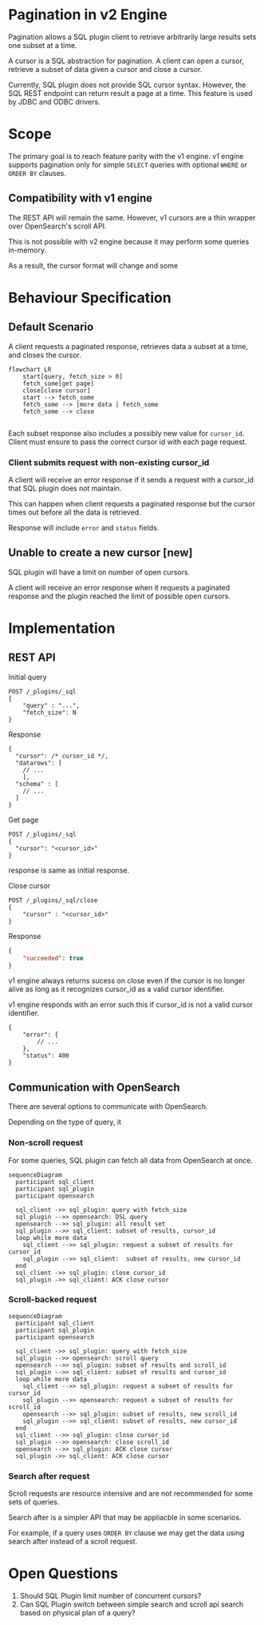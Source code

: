 # Pagination in v2 Engine

<!-- Why is pagination necessary? -->
Pagination allows a SQL plugin client to retrieve arbitrarily large
results sets one subset at a time.

A cursor is a SQL abstraction for pagination. A client can open a cursor, retrieve a subset of data given a cursor and close a cursor.
<!-- What applications will use pagination? -->

Currently, SQL plugin does not provide SQL cursor syntax. However, the SQL REST endpoint can return result a page at a time. This feature is used by JDBC and ODBC drivers.

<!-- How will applications use pagination? -->

# Scope
<!-- What scenarios are excluded from this discussion? Why? -->

The primary goal is to reach feature parity with the v1 engine. v1 engine supports pagination only for simple `SELECT` queries with optional `WHERE` or `ORDER BY` clauses.

## Compatibility with v1 engine
<!-- How can one tell that v2 engine pagination is compatible with v1? -->

The REST API will remain the same. However, v1 cursors are a thin wrapper over OpenSearch's scroll API.

This is not possible with v2 engine because it may perform some queries in-memory.

As a result, the cursor format will change and some 
# Behaviour Specification
## Default Scenario

A client requests a paginated response, retrieves data a subset at a time, and closes the cursor.

```mermaid
flowchart LR
    start[query, fetch_size > 0]
    fetch_some[get page]
    close[close cursor]
    start --> fetch_some 
    fetch_some --> |more data | fetch_some 
    fetch_some --> close
    
```
Each subset response also includes a possibly new value for `cursor_id`. Client must ensure
to pass the correct cursor id with each page request.


### Client submits request with non-existing cursor_id 

A client will receive an error response if it sends a request with a cursor_id that SQL plugin does not maintain.

This can happen when client requests a paginated response but the cursor times out before all the data is retrieved.

Response will include `error` and `status` fields.

## Unable to create a new cursor [new]
SQL plugin will have a limit on number of open cursors.

A client will receive an error response when it requests a paginated response and the plugin reached the limit of possible open cursors.

# Implementation

## REST API
Initial query
```
POST /_plugins/_sql
{
    "query" : "...",
    "fetch_size": N
}
```

Response
```
{
  "cursor": /* cursor_id */,
  "datarows": [
    // ...
    ],
  "schema" : [
    // ...
  ]
}
```

Get page
```
POST /_plugins/_sql
{
  "cursor": "<cursor_id>"
}
```
response is same as initial response.

Close cursor
```
POST /_plugins/_sql/close
{
    "cursor" : "<cursor_id>"
}
```

Response
```json
{
    "succeeded": true
}

```
v1 engine always returns sucess on close even if the cursor is no longer alive as long as it recognizes cursor_id as a valid cursor identifier.

v1 engine responds with an error such this if cursor_id is not a valid cursor identifier.
```json5
{
    "error": {
        // ...
    },
    "status": 400
}
```
## Communication with OpenSearch

There are several options to communicate with OpenSearch.

Depending on the type of query, it 
### Non-scroll request

For some queries, SQL plugin can fetch all data from OpenSearch at once.

```mermaid
sequenceDiagram
  participant sql_client
  participant sql_plugin
  participant opensearch
  
  sql_client ->> sql_plugin: query with fetch_size
  sql_plugin -->> opensearch: DSL query
  opensearch -->> sql_plugin: all result set
  sql_plugin -->> sql_client: subset of results, cursor_id
  loop while more data
    sql_client -->> sql_plugin: request a subset of results for cursor_id
    sql_plugin -->> sql_client:  subset of results, new cursor_id
  end
  sql_client ->> sql_plugin: close cursor_id
  sql_plugin ->> sql_client: ACK close cursor
```

### Scroll-backed request

```mermaid
sequenceDiagram
  participant sql_client
  participant sql_plugin
  participant opensearch
  
  sql_client ->> sql_plugin: query with fetch_size
  sql_plugin -->> opensearch: scroll query
  opensearch -->> sql_plugin: subset of results and scroll_id
  sql_plugin -->> sql_client: subset of results and cursor_id
  loop while more data
    sql_client -->> sql_plugin: request a subset of results for cursor_id
    sql_plugin -->> opensearch: request a subset of results for scroll_id
    opensearch -->> sql_plugin: subset of results, new scroll_id
    sql_plugin -->> sql_client: subset of results, new cursor_id
  end
  sql_client -->> sql_plugin: close cursor_id
  sql_plugin -->> opensearch: close scroll_id
  opensearch -->> sql_plugin: ACK close cursor
  sql_plugin ->> sql_client: ACK close cursor
```


### Search after request
Scroll requests are resource intensive and are not recommended for some sets of queries.

Search after is a simpler API that may be appliacble in some scenarios.

For example, if a query uses `ORDER BY` clause we may get the data using search after instead of a scroll request.

# Open Questions

1. Should SQL Plugin limit number of concurrent cursors?
1. Can SQL Plugin switch between simple search and scroll api search based on physical plan of a query?
